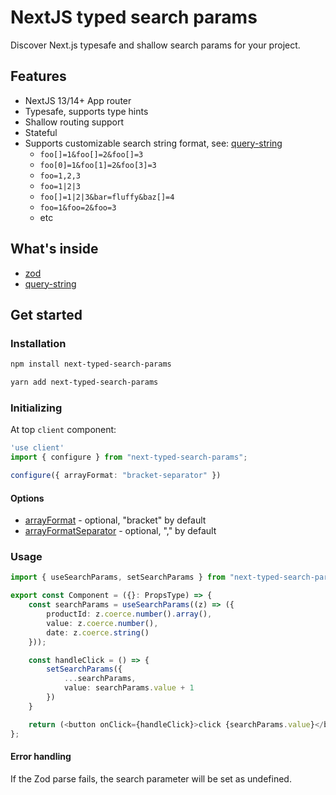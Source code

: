 # NextJS typed search params
Discover Next.js typesafe and shallow search params for your project.

## Features
* NextJS 13/14+ App router
* Typesafe, supports type hints
* Shallow routing support
* Stateful
* Supports customizable search string format, see: [query-string](https://www.npmjs.com/package/query-string#arrayformat)
  * `foo[]=1&foo[]=2&foo[]=3`
  * `foo[0]=1&foo[1]=2&foo[3]=3`
  * `foo=1,2,3`
  * `foo=1|2|3`
  * `foo[]=1|2|3&bar=fluffy&baz[]=4`
  * `foo=1&foo=2&foo=3`
  * etc

## What's inside
* [zod](https://www.npmjs.com/package/zod)
* [query-string](https://www.npmjs.com/package/query-string)

## Get started
### Installation
```bash
npm install next-typed-search-params 
```
```bash
yarn add next-typed-search-params
```

### Initializing
At top `client` component:

```typescript
'use client'
import { configure } from "next-typed-search-params";

configure({ arrayFormat: "bracket-separator" })
```

#### Options
* [arrayFormat](https://www.npmjs.com/package/query-string#arrayformat) - optional, "bracket" by default
* [arrayFormatSeparator](https://www.npmjs.com/package/query-string#arrayformatseparator) - optional, "," by default

### Usage
```typescript jsx
import { useSearchParams, setSearchParams } from "next-typed-search-params";

export const Component = ({}: PropsType) => {
    const searchParams = useSearchParams((z) => ({
        productId: z.coerce.number().array(),
        value: z.coerce.number(),
        date: z.coerce.string()
    }));

    const handleClick = () => {
        setSearchParams({
            ...searchParams,
            value: searchParams.value + 1
        })
    }

    return (<button onClick={handleClick}>click {searchParams.value}</button>);
};
```

#### Error handling
If the Zod parse fails, the search parameter will be set as undefined.
